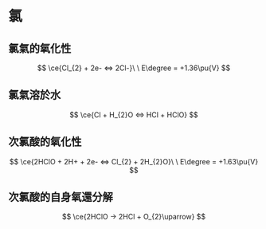 # 氯
## 氯氣的氧化性
$$
\ce{Cl_{2} + 2e- <=> 2Cl-}\ \ E\degree = +1.36\pu{V}
$$
## 氯氣溶於水
$$
\ce{Cl + H_{2}O <=> HCl + HClO}
$$
## 次氯酸的氧化性
$$
\ce{2HClO + 2H+ + 2e- <=> Cl_{2} + 2H_{2}O}\ \ E\degree = +1.63\pu{V}
$$
## 次氯酸的自身氧還分解
$$
\ce{2HClO -> 2HCl + O_{2}\uparrow}
$$